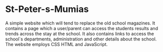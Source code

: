 # St-Peter-s-Mumias
A simple website which will tend to replace the old school magazines. It contains a page which a user/parent can access the students results and trends across the stay at the school. It also contains links to access the school`s departments, administration and other details about the school. The website employs CSS HTML and JavaScript.

